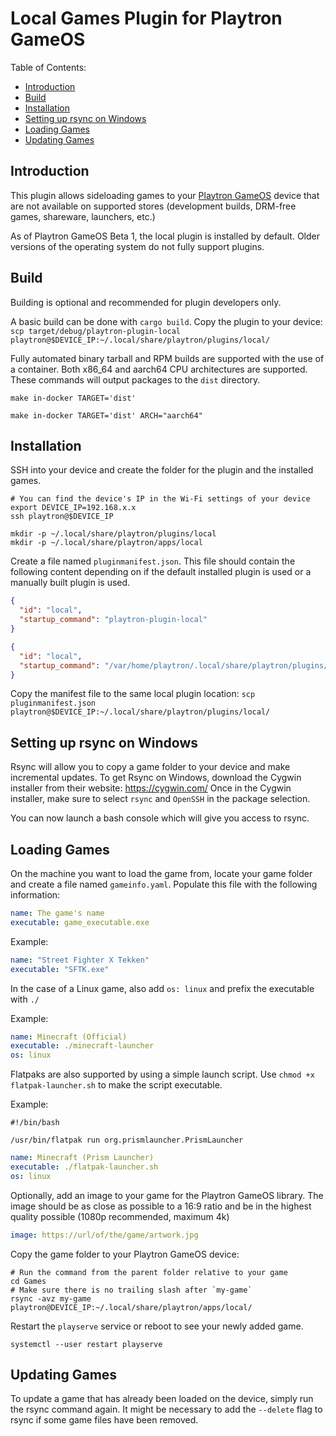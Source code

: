 # Local Games Plugin for Playtron GameOS

Table of Contents:
- [Introduction](#introduction)
- [Build](#build)
- [Installation](#installation)
- [Setting up rsync on Windows](#setting-up-rsync-on-windows)
- [Loading Games](#loading-games)
- [Updating Games](#updating-games)

## Introduction

This plugin allows sideloading games to your [Playtron GameOS](https://github.com/playtron-os/gameos) device that are not 
available on supported stores (development builds, DRM-free games, shareware, launchers, etc.)

As of Playtron GameOS Beta 1, the local plugin is installed by default. Older versions of the operating system do not fully support plugins.

## Build

Building is optional and recommended for plugin developers only.

A basic build can be done with `cargo build`. Copy the plugin to your device:
`scp target/debug/playtron-plugin-local playtron@$DEVICE_IP:~/.local/share/playtron/plugins/local/`

Fully automated binary tarball and RPM builds are supported with the use of a container. Both x86_64 and aarch64 CPU architectures are supported. These commands will output packages to the `dist` directory.

```shell
make in-docker TARGET='dist'
```
```shell
make in-docker TARGET='dist' ARCH="aarch64"
```

## Installation

SSH into your device and create the folder for the plugin and the installed games.

```shell
# You can find the device's IP in the Wi-Fi settings of your device
export DEVICE_IP=192.168.x.x
ssh playtron@$DEVICE_IP
```
```shell
mkdir -p ~/.local/share/playtron/plugins/local
mkdir -p ~/.local/share/playtron/apps/local
```

Create a file named `pluginmanifest.json`. This file should contain the following content depending on if the default installed plugin is used or a manually built plugin is used.

```json
{
  "id": "local",
  "startup_command": "playtron-plugin-local"
}
```
```json
{
  "id": "local",
  "startup_command": "/var/home/playtron/.local/share/playtron/plugins/local/playtron-plugin-local"
}
```

Copy the manifest file to the same local plugin location:
`scp pluginmanifest.json playtron@$DEVICE_IP:~/.local/share/playtron/plugins/local/`

## Setting up rsync on Windows

Rsync will allow you to copy a game folder to your device and make incremental updates.
To get Rsync on Windows, download the Cygwin installer from their website: https://cygwin.com/
Once in the Cygwin installer, make sure to select `rsync` and `OpenSSH` in the package selection.

You can now launch a bash console which will give you access to rsync.

## Loading Games

On the machine you want to load the game from, locate your game folder 
and create a file named `gameinfo.yaml`. Populate this file with the following information:

```yaml
name: The game's name
executable: game_executable.exe
```

Example:

```yaml
name: "Street Fighter X Tekken"
executable: "SFTK.exe"
```

In the case of a Linux game, also add `os: linux` and prefix the executable with `./`

Example:
```yaml
name: Minecraft (Official)
executable: ./minecraft-launcher
os: linux
```

Flatpaks are also supported by using a simple launch script. Use `chmod +x flatpak-launcher.sh` to make the script executable.

Example:
```shell
#!/bin/bash

/usr/bin/flatpak run org.prismlauncher.PrismLauncher
```
```yaml
name: Minecraft (Prism Launcher)
executable: ./flatpak-launcher.sh
os: linux
```

Optionally, add an image to your game for the Playtron GameOS library. The image should be as close as possible to a 16:9 ratio and be in the highest quality possible (1080p recommended, maximum 4k)

```yaml
image: https://url/of/the/game/artwork.jpg
```

Copy the game folder to your Playtron GameOS device:
```shell
# Run the command from the parent folder relative to your game
cd Games
# Make sure there is no trailing slash after `my-game` 
rsync -avz my-game playtron@DEVICE_IP:~/.local/share/playtron/apps/local/
```

Restart the `playserve` service or reboot to see your newly added game.

```shell
systemctl --user restart playserve
```

## Updating Games

To update a game that has already been loaded on the device, simply run the rsync command again.
It might be necessary to add the `--delete` flag to rsync if some game files have been removed.
